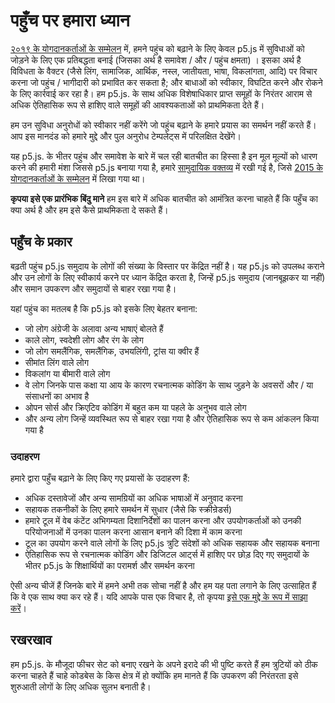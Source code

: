 # पहुँच पर हमारा ध्यान

[२०१९ के योगदानकर्ताओं के सम्मेलन](https://p5js.org/community/contributors-conference-2019.html) में, हमने पहुंच को बढ़ाने के लिए केवल p5.js में सुविधाओं को जोड़ने के लिए एक प्रतिबद्धता बनाई (जिसका अर्थ है समावेश / और / पहुंच क्षमता) । इसका अर्थ है विविधता के वैक्टर (जैसे लिंग, सामाजिक, आर्थिक, नस्ल, जातीयता, भाषा, विकलांगता, आदि) पर विचार करना जो पहुंच / भागीदारी को प्रभावित कर सकता है; और बाधाओं को स्वीकार, विघटित करने और रोकने के लिए कार्रवाई कर रहा है। हम p5.js. के साथ अधिक विशेषाधिकार प्राप्त समूहों के निरंतर आराम से अधिक ऐतिहासिक रूप से हाशिए वाले समूहों की आवश्यकताओं को प्राथमिकता देते हैं।

हम उन सुविधा अनुरोधों को स्वीकार नहीं करेंगे जो पहुंच बढ़ाने के हमारे प्रयास का समर्थन नहीं करते हैं। आप इस मानदंड को हमारे मुद्दे और पुल अनुरोध टेम्पलेट्स में परिलक्षित देखेंगे।

यह p5.js. के भीतर पहुंच और समावेश के बारे में चल रही बातचीत का हिस्सा है इन मूल मूल्यों को धारण करने की हमारी मंशा जिससे p5.js बनाया गया है, हमारे [सामुदायिक वक्तव्य](../CODE_OF_CONDUCT.md) में रखी गई है, जिसे [2015 के योगदानकर्ताओं के सम्मेलन](https://p5js.org/community/contributors-conference-2015.html) में लिखा गया था।

**कृपया इसे एक प्रारंभिक बिंदु माने** हम इस बारे में अधिक बातचीत को आमंत्रित करना चाहते हैं कि पहुँच का क्या अर्थ है और हम इसे कैसे प्राथमिकता दे सकते हैं।

## पहुँच के प्रकार

बढ़ती पहुंच p5.js समुदाय के लोगों की संख्या के विस्तार पर केंद्रित नहीं है। यह p5.js को उपलब्ध कराने और उन लोगों के लिए स्वीकार्य करने पर ध्यान केंद्रित करता है, जिन्हें p5.js समुदाय (जानबूझकर या नहीं) और समान उपकरण और समुदायों से बाहर रखा गया है।

यहां पहुंच का मतलब है कि p5.js को इसके लिए बेहतर बनाना:

- जो लोग अंग्रेजी के अलावा अन्य भाषाएं बोलते हैं
- काले लोग, स्वदेशी लोग और रंग के लोग
- जो लोग समलैंगिक, समलैंगिक, उभयलिंगी, ट्रांस या क्वीर हैं
- सीमांत लिंग वाले लोग
- विकलांग या बीमारी वाले लोग
- वे लोग जिनके पास कक्षा या आय के कारण रचनात्मक कोडिंग के साथ जुड़ने के अवसरों और / या संसाधनों का अभाव है
- ओपन सोर्स और क्रिएटिव कोडिंग में बहुत कम या पहले के अनुभव वाले लोग
- और अन्य लोग जिन्हें व्यवस्थित रूप से बाहर रखा गया है और ऐतिहासिक रूप से कम आंकलन किया गया है

### उदाहरण

हमारे द्वारा पहुँच बढ़ाने के लिए किए गए प्रयासों के उदाहरण हैं:

- अधिक दस्तावेजों और अन्य सामग्रियों का अधिक भाषाओं में अनुवाद करना
- सहायक तकनीकों के लिए हमारे समर्थन में सुधार (जैसे कि स्क्रीन्रेडर्स)
- हमारे टूल में वेब कंटेंट अभिगम्यता दिशानिर्देशों का पालन करना और उपयोगकर्ताओं को उनकी परियोजनाओं में उनका पालन करना आसान बनाने की दिशा में काम करना
- टूल का उपयोग करने वाले लोगों के लिए p5.js त्रुटि संदेशों को अधिक सहायक और सहायक बनाना
- ऐतिहासिक रूप से रचनात्मक कोडिंग और डिजिटल आर्ट्स में हाशिए पर छोड़ दिए गए समुदायों के भीतर p5.js के शिक्षार्थियों का परामर्श और समर्थन करना

ऐसी अन्य चीजें हैं जिनके बारे में हमने अभी तक सोचा नहीं है और हम यह पता लगाने के लिए उत्साहित हैं कि वे एक साथ क्या कर रहे हैं। यदि आपके पास एक विचार है, तो कृपया [इसे एक मुद्दे के रूप में साझा करें](https://github.com/processing/p5.js/issues/new/choose)।

## रखरखाव

हम p5.js. के मौजूदा फीचर सेट को बनाए रखने के अपने इरादे की भी पुष्टि करते हैं हम त्रुटियों को ठीक करना चाहते हैं चाहे कोडबेस के किस क्षेत्र में हो क्योंकि हम मानते हैं कि उपकरण की निरंतरता इसे शुरुआती लोगों के लिए अधिक सुलभ बनाती है।